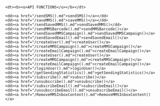<html>

<head>

</head>

<body>

<ul>



	<dt><b><u>API FUNCTIONS</u></b></dt>  

	<dd><a href="/sendSMS().md">sendSMS()</a></dd>
	<dd><a href="/saveMMS().md">saveMMS()</a></dd>
	<dd><a href="/sendSavedMMS().md">sendSavedMMS()</dd>
	<dd><a href="/sendMMSBarcode().md">sendMMSBarcode()</a>
	<dd><a href="/sendSavedMMSCampaign().md">sendSavedMMSCampaign()</a>
	<dd><a href="/sendSavedEmail().md">sendSavedEmail()</a>
	<dd><a href="/createUser().md">createUser()</a>
	<dd><a href="/createMMSCampaign().md">createMMSCampaign()</a>
	<dd><a href="/createEmailCampaign().md">createEmailCampaign()</a>
	<dd><a href="/createUser().md">createUser()</a>
	<dd><a href="/createMMSCampaign().md">createMMSCampaign()</a>
	<dd><a href="/createEmailCampaign().md">createEmailCampaign()</a>
	<dd><a href="/loginUser().md">loginUser()</a>
	<dd><a href="/getSendingStatistics().md">getSendingStatistics()</a>
	<dd><a href="/subscribe().md">subscribe()</a>
	<dd><a href="/unsubscribe().md">unsubscribe()</a>
	<dd><a href="/subscribeEmail().md">subscribeEmail()</a>
	<dd><a href="/unsubscribeEmail().md">unsubscribeEmail()</a>
	<dd><a href="/RemoveMMSInboxContent().md">RemoveMMSInboxContent()</a>



</ul>
